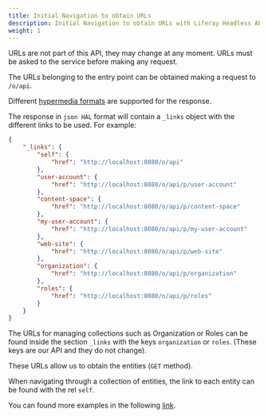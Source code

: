 ```yaml
---
title: Initial Navigation to obtain URLs
description: Initial Navigation to obtain URLs with Liferay Headless APIs
weight: 1
---
```


URLs are not part of this API, they may change at any moment. URLs must be asked to the service before making any request.

The URLs belonging to the entry point can be obtained making a request to `/o/api`.

Different [hypermedia formats](/docs/general/hypermedia-types.html) are supported for the response.

The response in `json HAL` format will contain a `_links` object with the different links to be used. For example: 

```json
{
    "_links": {
        "self": {
            "href": "http://localhost:8080/o/api"
        },
        "user-account": {
            "href": "http://localhost:8080/o/api/p/user-account"
        },
        "content-space": {
            "href": "http://localhost:8080/o/api/p/content-space"
        },
        "my-user-account": {
            "href": "http://localhost:8080/o/api/p/my-user-account"
        },
        "web-site": {
            "href": "http://localhost:8080/o/api/p/web-site"
        },
        "organization": {
            "href": "http://localhost:8080/o/api/p/organization"
        },
        "roles": {
            "href": "http://localhost:8080/o/api/p/roles"
        }
    }
}
```

The URLs for managing collections such as Organization or Roles can be
found inside the section `_links` with the keys `organization` or `roles`.
(These keys are our API and they do not change). 

These URLs allow us to obtain the entities (`GET` method).

When navigating through a collection of entities, the link to each entity can be found with the rel `self`. 

You can found more examples in the following [link](/docs/general/examples.html).